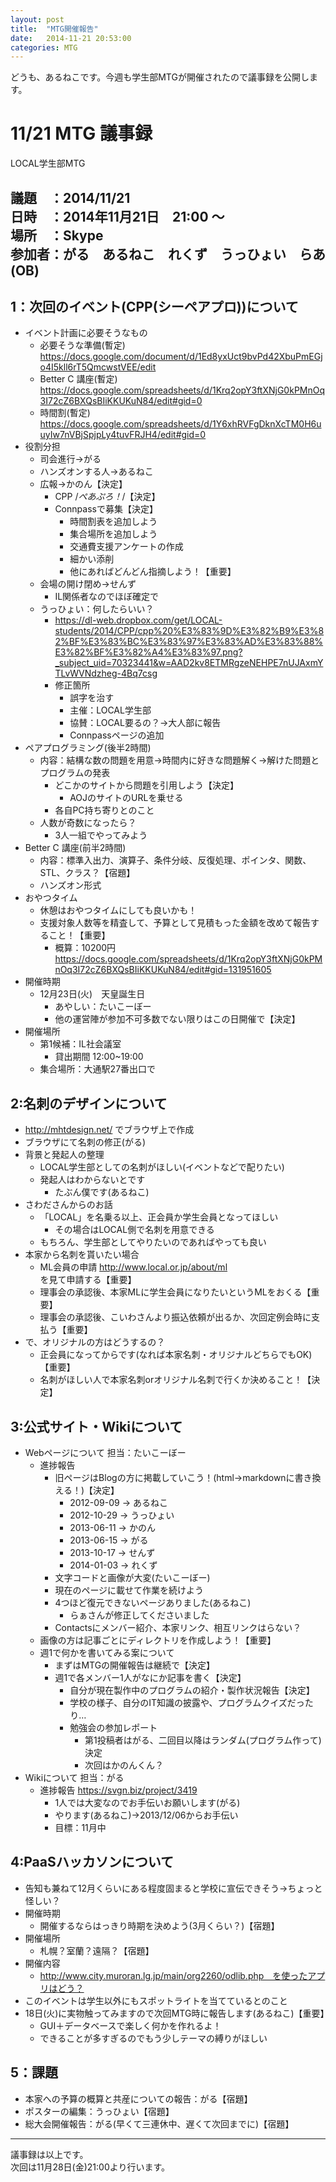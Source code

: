 ```yaml
---
layout: post
title:  "MTG開催報告"
date:   2014-11-21 20:53:00
categories: MTG
---
```


どうも、あるねこです。今週も学生部MTGが開催されたので議事録を公開します。

# 11/21 MTG 議事録

LOCAL学生部MTG

議題　：2014/11/21  
日時　：2014年11月21日　21:00 ～  
場所　：Skype  
参加者：がる　あるねこ　れくず　うっひょい　らあ(OB)
----------------------------------------------------------------------
## 1：次回のイベント(CPP(シーペアプロ))について
* イベント計画に必要そうなもの
  * 必要そうな準備(暫定) https://docs.google.com/document/d/1Ed8yxUct9bvPd42XbuPmEGjo4I5kll6rT5QmcwstVEE/edit
  * Better C 講座(暫定) https://docs.google.com/spreadsheets/d/1Krq2opY3ftXNjG0kPMnOq3I72cZ6BXQsBIiKKUKuN84/edit#gid=0
  * 時間割(暫定) https://docs.google.com/spreadsheets/d/1Y6xhRVFgDknXcTM0H6uuyIw7nVBjSpjpLy4tuvFRJH4/edit#gid=0
* 役割分担
  * 司会進行→がる
  * ハンズオンする人→あるねこ
　　　　 
  * 広報→かのん【決定】
    * CPP /*ぺあぷろ！*/【決定】
    * Connpassで募集【決定】
      * 時間割表を追加しよう
      * 集合場所を追加しよう
      * 交通費支援アンケートの作成
      * 細かい添削
      * 他にあればどんどん指摘しよう！【重要】
  * 会場の開け閉め→せんず
    * IL関係者なのでほぼ確定で
  * うっひょい：何したらいい？
    * https://dl-web.dropbox.com/get/LOCAL-students/2014/CPP/cpp%20%E3%83%9D%E3%82%B9%E3%82%BF%E3%83%BC%E3%83%97%E3%83%AD%E3%83%88%E3%82%BF%E3%82%A4%E3%83%97.png?_subject_uid=70323441&w=AAD2kv8ETMRgzeNEHPE7nUJAxmYTLvWVNdzheg-4Bq7csg
    * 修正箇所
      * 誤字を治す
      * 主催：LOCAL学生部
      * 協賛：LOCAL要るの？→大人部に報告
      * Connpassページの追加
* ペアプログラミング(後半2時間)
  * 内容：結構な数の問題を用意→時間内に好きな問題解く→解けた問題とプログラムの発表
    * どこかのサイトから問題を引用しよう【決定】
      * AOJのサイトのURLを乗せる
    * 各自PC持ち寄りとのこと
  * 人数が奇数になったら？
    * 3人一組でやってみよう
* Better C 講座(前半2時間)
  * 内容：標準入出力、演算子、条件分岐、反復処理、ポインタ、関数、STL、クラス？【宿題】
  * ハンズオン形式
* おやつタイム
  * 休憩はおやつタイムにしても良いかも！
  * 支援対象人数等を精査して、予算として見積もった金額を改めて報告すること！【重要】
    * 概算：10200円 https://docs.google.com/spreadsheets/d/1Krq2opY3ftXNjG0kPMnOq3I72cZ6BXQsBIiKKUKuN84/edit#gid=131951605
* 開催時期
  * 12月23日(火)　天皇誕生日
    * あやしい：たいこーぼー
    * 他の運営陣が参加不可多数でない限りはこの日開催で【決定】
* 開催場所
  * 第1候補：IL社会議室
    * 貸出期間 12:00~19:00
  * 集合場所：大通駅27番出口で

## 2:名刺のデザインについて
* http://mhtdesign.net/ でブラウザ上で作成
* ブラウザにて名刺の修正(がる)
* 背景と発起人の整理
  * LOCAL学生部としての名刺がほしい(イベントなどで配りたい)
  * 発起人はわからないとです
    * たぶん僕です(あるねこ)
* さわださんからのお話
  * 「LOCAL」を名乗る以上、正会員か学生会員となってほしい
    * その場合はLOCAL側で名刺を用意できる
  * もちろん、学生部としてやりたいのであればやっても良い
* 本家から名刺を貰いたい場合
  * ML会員の申請 http://www.local.or.jp/about/ml を見て申請する【重要】
  * 理事会の承認後、本家MLに学生会員になりたいというMLをおくる【重要】
  * 理事会の承認後、こいわさんより振込依頼が出るか、次回定例会時に支払う【重要】
* で、オリジナルの方はどうするの？
  * 正会員になってからです(なれば本家名刺・オリジナルどちらでもOK)【重要】
  * 名刺がほしい人で本家名刺orオリジナル名刺で行くか決めること！【決定】

## 3:公式サイト・Wikiについて
* Webページについて 担当：たいこーぼー
  * 進捗報告
    * 旧ページはBlogの方に掲載していこう！(html→markdownに書き換える！)【決定】
      * 2012-09-09 -> あるねこ
      * 2012-10-29 -> うっひょい
      * 2013-06-11 -> かのん
      * 2013-06-15 -> がる
      * 2013-10-17 -> せんず
      * 2014-01-03 -> れくず
    * 文字コードと画像が大変(たいこーぼー)
    * 現在のページに載せて作業を続けよう
    * 4つほど復元できないページありました(あるねこ)
      * らぁさんが修正してくださいました
    * Contactsにメンバー紹介、本家リンク、相互リンクはらない？
  * 画像の方は記事ごとにディレクトリを作成しよう！【重要】
  * 週1で何かを書いてみる案について
    * まずはMTGの開催報告は継続で【決定】
    * 週1で各メンバー1人がなにか記事を書く【決定】
      * 自分が現在製作中のプログラムの紹介・製作状況報告【決定】
      * 学校の様子、自分のIT知識の披露や、プログラムクイズだったり…
      * 勉強会の参加レポート
        * 第1投稿者はがる、二回目以降はランダム(プログラム作って)決定
        * 次回はかのんくん？
* Wikiについて 担当：がる
  * 進捗報告 https://svgn.biz/project/3419
    * 1人では大変なのでお手伝いお願いします(がる)
    * やります(あるねこ)→2013/12/06からお手伝い
    * 目標：11月中

## 4:PaaSハッカソンについて
* 告知も兼ねて12月くらいにある程度固まると学校に宣伝できそう→ちょっと怪しい？
* 開催時期
  * 開催するならはっきり時期を決めよう(3月くらい？)【宿題】
* 開催場所
  * 札幌？室蘭？遠隔？【宿題】
* 開催内容
  * http://www.city.muroran.lg.jp/main/org2260/odlib.php　を使ったアプリはどう？
* このイベントは学生以外にもスポットライトを当てているとのこと
* 18日(火)に実物触ってみますので次回MTG時に報告します(あるねこ)【重要】
  * GUI＋データベースで楽しく何かを作れるよ！
  * できることが多すぎるのでもう少しテーマの縛りがほしい

## 5：課題
* 本家への予算の概算と共産についての報告：がる【宿題】
* ポスターの編集：うっひょい【宿題】
* 総大会開催報告：がる(早くて三連休中、遅くて次回までに)【宿題】

---------------------------------------------------------------------

議事録は以上です。  
次回は11月28日(金)21:00より行います。
